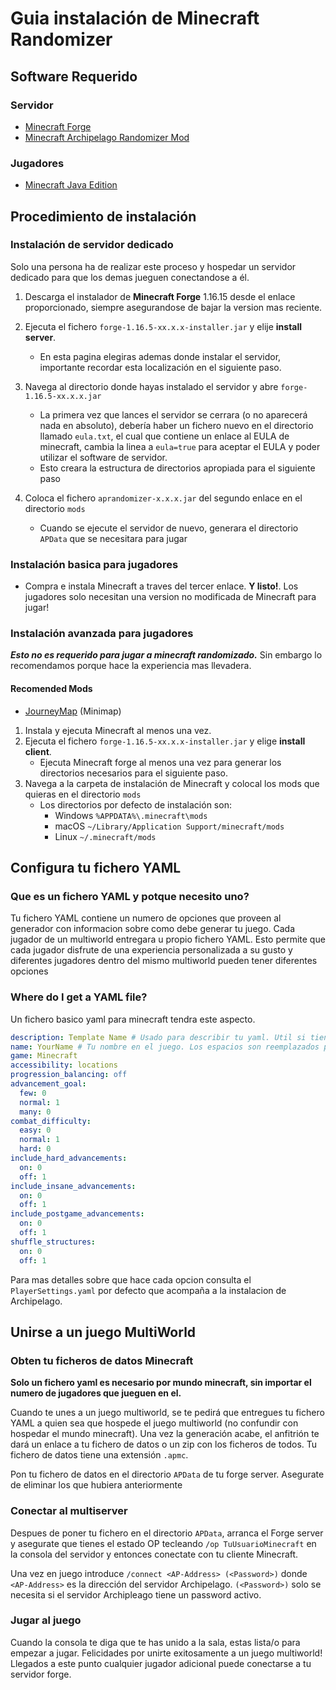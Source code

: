 # Guia instalación de Minecraft Randomizer

## Software Requerido

### Servidor
- [Minecraft Forge](https://files.minecraftforge.net/net/minecraftforge/forge/index_1.16.5.html)
- [Minecraft Archipelago Randomizer Mod](https://github.com/KonoTyran/Minecraft_AP_Randomizer/releases)

### Jugadores
- [Minecraft Java Edition](https://www.minecraft.net/en-us/store/minecraft-java-edition)

## Procedimiento de instalación

### Instalación de servidor dedicado
Solo una persona ha de realizar este proceso y hospedar un servidor dedicado para que los demas jueguen conectandose a él.
1. Descarga el instalador de **Minecraft Forge** 1.16.15 desde el enlace proporcionado, siempre asegurandose de bajar la version mas reciente.

2. Ejecuta el fichero `forge-1.16.5-xx.x.x-installer.jar` y elije **install server**.
    - En esta pagina elegiras ademas donde instalar el servidor, importante recordar esta localización en el siguiente paso.

3. Navega al directorio donde hayas instalado el servidor y abre `forge-1.16.5-xx.x.x.jar`
    - La primera vez que lances el servidor se cerrara (o no aparecerá nada en absoluto), debería haber un fichero nuevo en el directorio llamado `eula.txt`, el cual que contiene un enlace al EULA de minecraft, cambia la linea a `eula=true` para aceptar el EULA y poder utilizar el software de servidor.
    - Esto creara la estructura de directorios apropiada para el siguiente paso

4. Coloca el fichero `aprandomizer-x.x.x.jar` del segundo enlace en el directorio `mods`
    - Cuando se ejecute el servidor de nuevo, generara el directorio `APData` que se necesitara para jugar

### Instalación basica para jugadores
- Compra e instala Minecraft a traves del tercer enlace.
  **Y listo!**.
  Los jugadores solo necesitan una version no modificada de Minecraft para jugar!

### Instalación avanzada para jugadores
***Esto no es requerido para jugar a minecraft randomizado.***
Sin embargo lo recomendamos porque hace la experiencia mas llevadera.

#### Recomended Mods
- [JourneyMap](https://www.curseforge.com/minecraft/mc-mods/journeymap) (Minimap)


1. Instala y ejecuta Minecraft al menos una vez.
2. Ejecuta el fichero `forge-1.16.5-xx.x.x-installer.jar` y elige **install client**.
    - Ejecuta Minecraft forge al menos una vez para generar los directorios necesarios para el siguiente paso.
3. Navega a la carpeta de instalación de Minecraft y colocal los mods que quieras en el directorio `mods`
    - Los directorios por defecto de instalación son:
        - Windows `%APPDATA%\.minecraft\mods`
        - macOS `~/Library/Application Support/minecraft/mods`
        - Linux `~/.minecraft/mods`

## Configura tu fichero YAML

### Que es un fichero YAML y potque necesito uno?
Tu fichero YAML contiene un numero de opciones que proveen al generador con informacion sobre como debe generar tu juego.
Cada jugador de un multiworld entregara u propio fichero YAML.
Esto permite que cada jugador disfrute de una experiencia personalizada a su gusto y diferentes jugadores dentro del mismo multiworld
pueden tener diferentes opciones

### Where do I get a YAML file?
Un fichero basico yaml para minecraft tendra este aspecto.
```yaml
description: Template Name # Usado para describir tu yaml. Util si tienes multiples ficheros
name: YourName # Tu nombre en el juego. Los espacios son reemplazados por guiones bajos, limitado a 16 caracteres
game: Minecraft
accessibility: locations
progression_balancing: off 
advancement_goal: 
  few: 0 
  normal: 1 
  many: 0 
combat_difficulty: 
  easy: 0
  normal: 1
  hard: 0
include_hard_advancements: 
  on: 0
  off: 1
include_insane_advancements: 
  on: 0
  off: 1
include_postgame_advancements:
  on: 0
  off: 1
shuffle_structures: 
  on: 0
  off: 1
```

Para mas detalles sobre que hace cada opcion consulta el `PlayerSettings.yaml` por defecto que acompaña a la instalacion de Archipelago.

## Unirse a un juego MultiWorld

### Obten tu ficheros de datos Minecraft
**Solo un fichero yaml es necesario por mundo minecraft, sin importar el numero de jugadores que jueguen en el.**

Cuando te unes a un juego multiworld, se te pedirá que entregues tu fichero YAML a quien sea que hospede el juego multiworld (no confundir con hospedar el mundo minecraft).
Una vez la generación acabe, el anfitrión te dará un enlace a tu fichero de datos o un zip con los ficheros de todos.
Tu fichero de datos tiene una extensión `.apmc`.

Pon tu fichero de datos en el directorio `APData` de tu forge server. Asegurate de eliminar los que hubiera anteriormente


### Conectar al multiserver
Despues de poner tu fichero en el directorio `APData`, arranca el Forge server y asegurate que tienes el estado OP
tecleando `/op TuUsuarioMinecraft` en la consola del servidor y entonces conectate con tu cliente Minecraft.

Una vez en juego introduce `/connect <AP-Address> (<Password>)` donde `<AP-Address>` es la dirección del servidor
Archipelago. `(<Password>)`
solo se necesita si el servidor Archipleago tiene un password activo.

### Jugar al juego
Cuando la consola te diga que te has unido a la sala, estas lista/o para empezar a jugar. Felicidades
por unirte exitosamente a un juego multiworld! Llegados a este punto cualquier jugador adicional puede conectarse a tu servidor forge.

